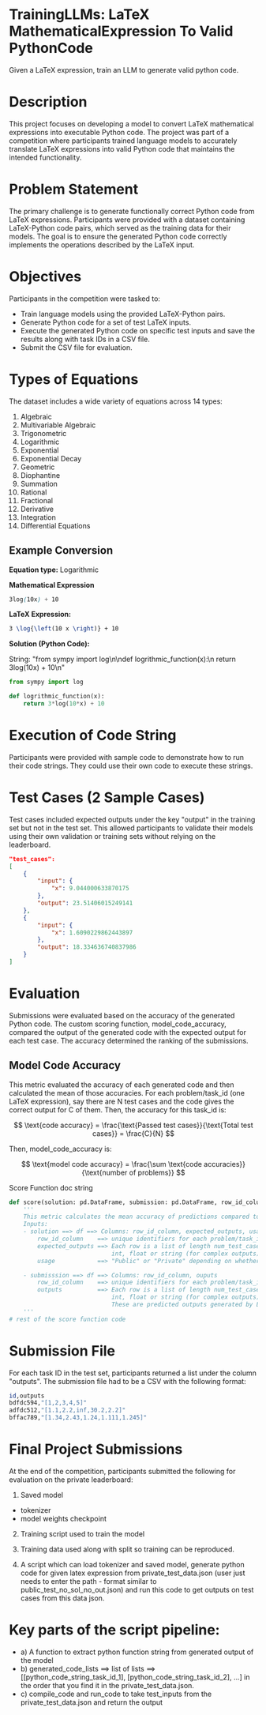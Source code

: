 # TrainingLLMs: LaTeX MathematicalExpression To Valid PythonCode
Given a LaTeX expression, train an LLM to generate valid python code.

# Description
This project focuses on developing a model to convert LaTeX mathematical expressions into executable Python code. The project was part of a competition where participants trained language models to accurately translate LaTeX expressions into valid Python code that maintains the intended functionality.

# Problem Statement
The primary challenge is to generate functionally correct Python code from LaTeX expressions. Participants were provided with a dataset containing LaTeX-Python code pairs, which served as the training data for their models. The goal is to ensure the generated Python code correctly implements the operations described by the LaTeX input.

# Objectives
Participants in the competition were tasked to:

- Train language models using the provided LaTeX-Python pairs.
- Generate Python code for a set of test LaTeX inputs.
- Execute the generated Python code on specific test inputs and save the results along with task IDs in a CSV file.
- Submit the CSV file for evaluation.

# Types of Equations
The dataset includes a wide variety of equations across 14 types:

1. Algebraic
2. Multivariable Algebraic
3. Trigonometric
4. Logarithmic
5. Exponential
6. Exponential Decay
7. Geometric
8. Diophantine
9. Summation
10. Rational
11. Fractional
12. Derivative
13. Integration
14. Differential Equations

## Example Conversion
**Equation type:** Logarithmic

**Mathematical Expression**
```scss
3log(10x) + 10
```

**LaTeX Expression:**

```latex
3 \log{\left(10 x \right)} + 10
```

**Solution (Python Code):**

String: "from sympy import log\n\ndef logrithmic_function(x):\n return 3log(10x) + 10\n"

```python
from sympy import log

def logrithmic_function(x):
    return 3*log(10*x) + 10
```

# Execution of Code String
Participants were provided with sample code to demonstrate how to run their code strings. They could use their own code to execute these strings.

# Test Cases (2 Sample Cases)
Test cases included expected outputs under the key "output" in the training set but not in the test set. This allowed participants to validate their models using their own validation or training sets without relying on the leaderboard.

```json
"test_cases": 
[
    {
        "input": {
            "x": 9.044000633870175
        },
        "output": 23.51406015249141
    },
    {
        "input": {
            "x": 1.6090229862443897
        },
        "output": 18.334636740837986
    }
]
```

# Evaluation
Submissions were evaluated based on the accuracy of the generated Python code. The custom scoring function, model_code_accuracy, compared the output of the generated code with the expected output for each test case. The accuracy determined the ranking of the submissions.


## Model Code Accuracy

This metric evaluated the accuracy of each generated code and then calculated the mean of those accuracies. For each problem/task_id (one LaTeX expression), say there are N test cases and the code gives the correct output for C of them. Then, the accuracy for this task_id is:

$$
\text{code accuracy} = \frac{\text{Passed test cases}}{\text{Total test cases}} = \frac{C}{N}
$$

Then, model_code_accuracy is:

$$
\text{model code accuracy} = \frac{\sum \text{code accuracies}}{\text{number of problems}}
$$


Score Function doc string
```python
def score(solution: pd.DataFrame, submission: pd.DataFrame, row_id_column_name: str) -> float:
    '''
    This metric calculates the mean accuracy of predictions compared to expected outputs.
    Inputs:
    - solution ==> df ==> Columns: row_id_column, expected_outputs, usage
        row_id_column    ==> unique identifiers for each problem/task_id
        expected_outputs ==> Each row is a list of length num_test_cases. Each item in the list can either be
                             int, float or string (for complex outputs).These are Ground Truth expected outputs. 
        usage            ==> "Public" or "Private" depending on whether this row will contribute to public or private leaderboard

    - submisssion ==> df ==> Columns: row_id_column, ouputs
        row_id_column    ==> unique identifiers for each problem/task_id
        outputs          ==> Each row is a list of length num_test_cases. Each item in the list can either be
                             int, float or string (for complex outputs).
                             These are predicted outputs generated by LLM generated codes given the unit test inputs. 
    '''
# rest of the score function code
```

# Submission File
For each task ID in the test set, participants returned a list under the column "outputs". The submission file had to be a CSV with the following format:

```bash
id,outputs
bdfdc594,"[1,2,3,4,5]"
adfdc512,"[1.1,2.2,inf,30.2,2.2]"
bffac789,"[1.34,2.43,1.24,1.111,1.245]"
```

# Final Project Submissions
At the end of the competition, participants submitted the following for evaluation on the private leaderboard:

1. Saved model
- tokenizer
- model weights checkpoint

2. Training script used to train the model

3. Training data used along with split so training can be reproduced.

4. A script which can load tokenizer and saved model, generate python code for given latex expression from private_test_data.json (user just needs to enter the path - format similar to public_test_no_sol_no_out.json) and run this code to get outputs on test cases from this data json.

# Key parts of the script pipeline:
- a) A function to extract python function string from generated output of the model
- b) generated_code_lists ==> list of lists ==> [[python_code_string_task_id_1], [python_code_string_task_id_2], …] in the order that you find it in the private_test_data.json.
- c) compile_code and run_code to take test_inputs from the private_test_data.json and return the output


